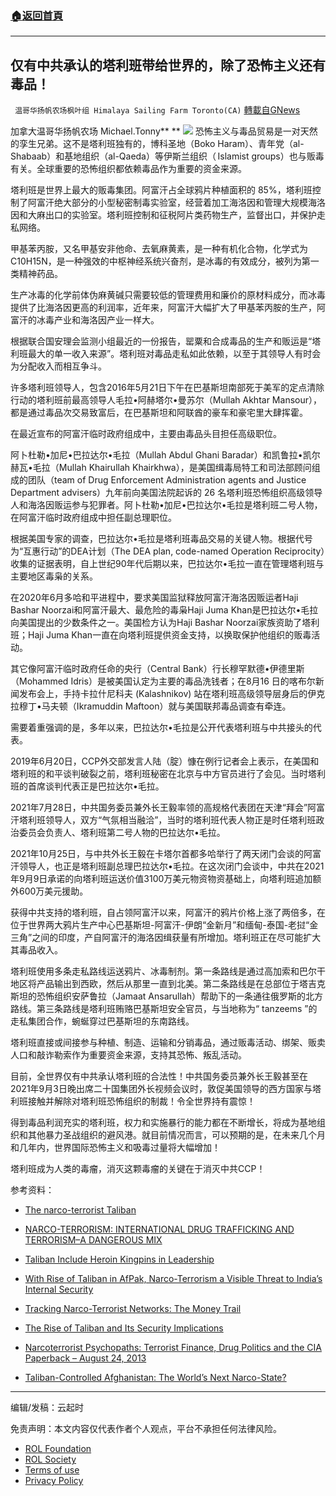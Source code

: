 ###  [:house:返回首頁](https://github.com/ourhimalayas/txt)
---


## 仅有中共承认的塔利班带给世界的，除了恐怖主义还有毒品！
` 温哥华扬帆农场枫叶组 Himalaya Sailing Farm Toronto(CA)` [轉載自GNews](https://gnews.org/zh-hans/1679521/)

加拿大温哥华扬帆农场  Michael.Tonny** **
![](https://assets.gnews.org/wp-content/uploads/2021/11/michael-3.jpg)
恐怖主义与毒品贸易是一对天然的孪生兄弟。这不是塔利班独有的，博科圣地（Boko Haram）、青年党（al-Shabaab）和基地组织（al-Qaeda）等伊斯兰组织（ Islamist groups）也与贩毒有关。全球重要的恐怖组织都依赖毒品作为重要的资金来源。

塔利班是世界上最大的贩毒集团。阿富汗占全球鸦片种植面积的 85%，塔利班控制了阿富汗绝大部分的小型秘密制毒实验室，经营着加工海洛因和管理大规模海洛因和大麻出口的实验室。塔利班控制和征税阿片类药物生产，监督出口，并保护走私网络。

甲基苯丙胺，又名甲基安非他命、去氧麻黄素，是一种有机化合物，化学式为C10H15N，是一种强效的中枢神经系统兴奋剂，是冰毒的有效成分，被列为第一类精神药品。

生产冰毒的化学前体伪麻黄碱只需要较低的管理费用和廉价的原材料成分，而冰毒提供了比海洛因更高的利润率，近年来，阿富汗大幅扩大了甲基苯丙胺的生产，阿富汗的冰毒产业和海洛因产业一样大。

根据联合国安理会监测小组最近的一份报告，罂粟和合成毒品的生产和贩运是“塔利班最大的单一收入来源”。塔利班对毒品走私如此依赖，以至于其领导人有时会为分配收入而相互争斗。

许多塔利班领导人，包含2016年5月21日下午在巴基斯坦南部死于美军的定点清除行动的塔利班前最高领导人毛拉•阿赫塔尔•曼苏尔（Mullah Akhtar Mansour），都是通过毒品次交易致富后，在巴基斯坦和阿联酋的豪车和豪宅里大肆挥霍。

在最近宣布的阿富汗临时政府组成中，主要由毒品头目担任高级职位。

阿卜杜勒•加尼•巴拉达尔•毛拉（Mullah Abdul Ghani Baradar）和凯鲁拉•凯尔赫瓦•毛拉（Mullah Khairullah Khairkhwa），是美国缉毒局特工和司法部顾问组成的团队（team of Drug Enforcement Administration agents and Justice Department advisers）九年前向美国法院起诉的 26 名塔利班恐怖组织高级领导人和海洛因贩运参与犯罪者。阿卜杜勒•加尼•巴拉达尔•毛拉是塔利班二号人物，在阿富汗临时政府组成中担任副总理职位。

根据美国专家的调查，巴拉达尔•毛拉是塔利班毒品交易的关键人物。根据代号为“互惠行动”的DEA计划（The DEA plan, code-named Operation Reciprocity）收集的证据表明，自上世纪90年代后期以来，巴拉达尔•毛拉一直在管理塔利班与主要地区毒枭的关系。

在2020年6月多哈和平进程中，要求美国监狱释放阿富汗海洛因贩运者Haji Bashar Noorzai和阿富汗最大、最危险的毒枭Haji Juma Khan是巴拉达尔•毛拉向美国提出的少数条件之一。美国检方认为Haji Bashar Noorzai家族资助了塔利班；Haji Juma Khan一直在向塔利班提供资金支持，以换取保护他组织的贩毒活动。

其它像阿富汗临时政府任命的央行（Central Bank）行长穆罕默德•伊德里斯（Mohammed Idris）是被美国认定为主要的毒品洗钱者；在8月16 日的喀布尔新闻发布会上，手持卡拉什尼科夫 (Kalashnikov) 站在塔利班高级领导层身后的伊克拉穆丁•马夫顿（Ikramuddin Maftoon）就与美国联邦毒品调查有牵连。

需要着重强调的是，多年以来，巴拉达尔•毛拉是公开代表塔利班与中共接头的代表。

2019年6月20日，CCP外交部发言人陆（腚）慷在例行记者会上表示，在美国和塔利班的和平谈判破裂之前，塔利班秘密在北京与中方官员进行了会见。当时塔利班的首席谈判代表正是巴拉达尔•毛拉。

2021年7月28日，中共国务委员兼外长王毅率领的高规格代表团在天津“拜会”阿富汗塔利班领导人，双方“气氛相当融洽”，当时的塔利班代表人物正是时任塔利班政治委员会负责人、塔利班第二号人物的巴拉达尔•毛拉。

2021年10月25日，与中共外长王毅在卡塔尔首都多哈举行了两天闭门会谈的阿富汗领导人，也正是塔利班副总理巴拉达尔•毛拉。在这次闭门会谈中，中共在2021年9月9日承诺的向塔利班运送价值3100万美元物资物资基础上，向塔利班追加额外600万美元援助。

获得中共支持的塔利班，自占领阿富汗以来，阿富汗的鸦片价格上涨了两倍多，在位于世界两大鸦片生产中心巴基斯坦-阿富汗-伊朗“金新月”和缅甸-泰国-老挝“金三角”之间的印度，产自阿富汗的海洛因缉获量有所增加。塔利班正在尽可能扩大其毒品收入。

塔利班使用多条走私路线运送鸦片、冰毒制剂。第一条路线是通过高加索和巴尔干地区将产品输出到西欧，然后从那里一直到北美。第二条路线是在总部位于塔吉克斯坦的恐怖组织安萨鲁拉（Jamaat Ansarullah）帮助下的一条通往俄罗斯的北方路线。第三条路线是塔利班贿赂巴基斯坦安全官员，与当地称为“ tanzeems ”的走私集团合作，蜿蜒穿过巴基斯坦的东南路线。

塔利班直接或间接参与种植、制造、运输和分销毒品，通过贩毒活动、绑架、贩卖人口和敲诈勒索作为重要资金来源，支持其恐怖、叛乱活动。

目前，全世界仅有中共承认塔利班的合法性！中共国务委员兼外长王毅甚至在2021年9月3日晚出席二十国集团外长视频会议时，敦促美国领导的西方国家与塔利班接触并解除对塔利班恐怖组织的制裁！令全世界持有震惊！

得到毒品利润充实的塔利班，权力和实施暴行的能力都在不断增长，将成为基地组织和其他暴力圣战组织的避风港。就目前情况而言，可以预期的是，在未来几个月和几年内，世界国际恐怖主义和吸毒过量将大幅增加！

塔利班成为人类的毒瘤，消灭这颗毒瘤的关键在于消灭中共CCP！

参考资料：

- [The narco-terrorist Taliban](https://www.aspistrategist.org.au/the-narco-terrorist-taliban/)


- [NARCO-TERRORISM: INTERNATIONAL DRUG TRAFFICKING AND TERRORISM–A                              DANGEROUS MIX](https://www.govinfo.gov/content/pkg/CHRG-108shrg90052/html/CHRG-108shrg90052.htm)


- [Taliban Include Heroin Kingpins in Leadership](https://www.spytalk.co/p/taliban-include-heroin-kingpins-in)


- [With Rise of Taliban in AfPak, Narco-Terrorism a Visible Threat to India’s Internal Security](https://www.news18.com/news/opinion/with-rise-of-taliban-in-afpak-narco-terrorism-a-visible-threat-to-indias-internal-security-4321139.html)


- [Tracking Narco-Terrorist Networks: The Money Trail](https://www.jstor.org/stable/45289494)


- [The Rise of Taliban and Its Security Implications](https://www.airuniversity.af.edu/JIPA/Display/Article/2752879/the-rise-of-taliban-and-its-security-implications/)


- [Narcoterrorist Psychopaths: Terrorist Finance, Drug Politics and the CIA Paperback – August 24, 2013](https://www.amazon.com/Narcoterrorist-Psychopaths-Terrorist-Finance-Politics/dp/1492238953)


- [Taliban-Controlled Afghanistan: The World’s Next Narco-State?](https://globalriskinsights.com/2021/11/taliban-controlled-afghanistan-the-worlds-next-narco-state/)


* * *

编辑/发稿：云起时

 

免责声明：本文内容仅代表作者个人观点，平台不承担任何法律风险。

- [ROL Foundation](https://rolfoundation.org/)
- [ROL Society](https://rolsociety.org/)
- [Terms of use](https://gnews.org/terms-of-use-3/)
- [Privacy Policy](https://gnews.org/privacy-policy/)
